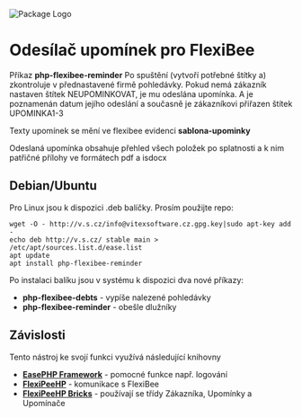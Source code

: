 ![Package Logo](https://raw.githubusercontent.com/VitexSoftware/php-flexibee-reminder/master/package_logo.png "Project Logo")

Odesílač upomínek pro FlexiBee
==============================

Příkaz **php-flexibee-reminder** Po spuštění (vytvoří potřebné štítky a) 
zkontroluje v přednastavené firmě pohledávky. Pokud nemá zákazník nastaven 
štítek NEUPOMINKOVAT, je mu odeslána upomínka.
A je poznamenán datum jejího odeslání a současně je zákazníkovi přiřazen štítek 
UPOMINKA1-3

Texty upomínek se mění ve flexibee evidenci **sablona-upominky**

Odeslaná upomínka obsahuje přehled všech položek po splatnosti a k nim patřičné přílohy ve formátech pdf a isdocx

Debian/Ubuntu
-------------

Pro Linux jsou k dispozici .deb balíčky. Prosím použijte repo:

    wget -O - http://v.s.cz/info@vitexsoftware.cz.gpg.key|sudo apt-key add -
    echo deb http://v.s.cz/ stable main > /etc/apt/sources.list.d/ease.list
    apt update
    apt install php-flexibee-reminder

Po instalaci balíku jsou v systému k dispozici dva nové příkazy:

  * **php-flexibee-debts**    - vypíše nalezené pohledávky
  * **php-flexibee-reminder** - obešle dlužníky


Závislosti
----------

Tento nástroj ke svojí funkci využívá následující knihovny

 * [**EasePHP Framework**](https://github.com/VitexSoftware/EaseFramework) - pomocné funkce např. logování
 * [**FlexiPeeHP**](https://github.com/Spoje-NET/FlexiPeeHP)        - komunikace s FlexiBee
 * [**FlexiPeeHP Bricks**](https://github.com/VitexSoftware/FlexiPeeHP-Bricks) - používají se třídy Zákazníka, Upomínky a Upomínače

